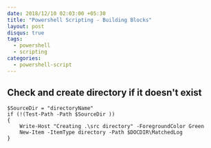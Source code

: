 ```yaml
---
date: 2018/12/10 02:03:00 +05:30
title: "Powershell Scripting - Building Blocks"
layout: post
disqus: true
tags:
  - powershell
  - scripting
categories:
  - powershell-script
---
```


## Check and create directory if it doesn't exist

```
$SourceDir = "directoryName"
if (!(Test-Path -Path $SourceDir ))
{
    Write-Host "Creating .\src directory" -ForegroundColor Green
    New-Item -ItemType directory -Path $DOCDIR\MatchedLog
}
```

